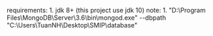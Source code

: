 requirements:
	1.	jdk 8+ (this project use jdk 10)
note:
	1.	"D:\Program Files\MongoDB\Server\3.6\bin\mongod.exe" --dbpath "C:\Users\TuanNH\Desktop\SMIP\database"